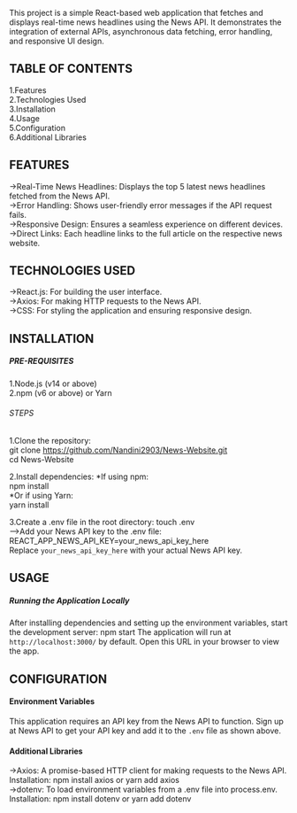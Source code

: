 This project is a simple React-based web application that fetches and displays real-time news headlines using the News API. It demonstrates the integration of external APIs, asynchronous data fetching, error handling, and responsive UI design.
## TABLE OF CONTENTS
1.Features  
2.Technologies Used  
3.Installation  
4.Usage  
5.Configuration  
6.Additional Libraries

## FEATURES
->Real-Time News Headlines: Displays the top 5 latest news headlines fetched from the News API.  
->Error Handling: Shows user-friendly error messages if the API request fails.  
->Responsive Design: Ensures a seamless experience on different devices.  
->Direct Links: Each headline links to the full article on the respective news website.

## TECHNOLOGIES USED
->React.js: For building the user interface.  
->Axios: For making HTTP requests to the News API.  
->CSS: For styling the application and ensuring responsive design.

## INSTALLATION
##### PRE-REQUISITES
1.Node.js (v14 or above)  
2.npm (v6 or above) or Yarn

###### STEPS
1.Clone the repository:  
git clone https://github.com/Nandini2903/News-Website.git  
cd News-Website

2.Install dependencies:
*If using npm:  
npm install  
*Or if using Yarn:  
yarn install

3.Create a .env file in the root directory:
touch .env  
-->Add your News API key to the .env file:  
REACT_APP_NEWS_API_KEY=your_news_api_key_here  
Replace `your_news_api_key_here` with your actual News API key.

## USAGE
##### Running the Application Locally
After installing dependencies and setting up the environment variables, start the development server:
npm start
The application will run at `http://localhost:3000/` by default. Open this URL in your browser to view the app.

## CONFIGURATION
#### Environment Variables
This application requires an API key from the News API to function. Sign up at News API to get your API key and add it to the `.env` file as shown above.
#### Additional Libraries
->Axios: A promise-based HTTP client for making requests to the News API.  
Installation: npm install axios or yarn add axios  
->dotenv: To load environment variables from a .env file into process.env.  
Installation: npm install dotenv or yarn add dotenv

